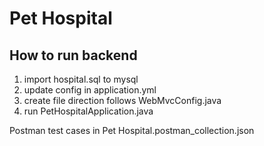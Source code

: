 # Pet Hospital

## How to run backend

1. import hospital.sql to mysql
2. update config in application.yml
3. create file direction follows WebMvcConfig.java
4. run PetHospitalApplication.java

Postman test cases in Pet Hospital.postman_collection.json